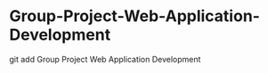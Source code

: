# Group-Project-Web-Application-Development
git add <logo IIUM.png>
Group Project Web Application Development
